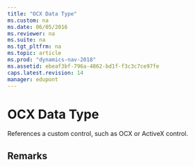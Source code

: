 ```yaml
---
title: "OCX Data Type"
ms.custom: na
ms.date: 06/05/2016
ms.reviewer: na
ms.suite: na
ms.tgt_pltfrm: na
ms.topic: article
ms.prod: "dynamics-nav-2018"
ms.assetid: ebeaf3bf-796a-4862-bd1f-f3c3c7ce97fe
caps.latest.revision: 14
manager: edupont
---
```

# OCX Data Type
References a custom control, such as OCX or ActiveX control.  
  
## Remarks  
<!--  
> [!IMPORTANT]  
>  OCX data types are not supported by [!INCLUDE[nav_web](includes/nav_web_md.md)].  
  
 To use a control in [!INCLUDE[nav_dev_long](includes/nav_dev_long_md.md)], define a variable of type OCX and give it a name. Then choose the lookup button in the **Subtype** field to locate and select the control that you want to use. You select from a list of installed controls, and when you select one, the GUID of the control is inserted. When the focus leaves the **Subtype** field, the name of the control is substituted for the GUID.  
  
 When you have defined a control as a variable, you can use the control through the variable, and you can browse its methods and properties in the Symbol Menu.  
  
 When you are using a control, there is no one-to-one relationship between AL data types and COM data types. For an overview of the data type mapping, see [Using COM Technologies in Microsoft Dynamics NAV](Using-COM-Technologies-in-Microsoft-Dynamics-NAV.md).-->
